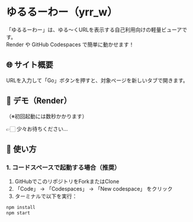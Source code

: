# ゆるるーわー（yrr_w）

「ゆるるーわー」は、ゆる〜くURLを表示する自己利用向けの軽量ビューアです。  
Render や GitHub Codespaces で簡単に動かせます！

    
## 🌐 サイト概要

URLを入力して「Go」ボタンを押すと、対象ページを新しいタブで開きます。  


## 🚀 デモ（Render）

（※初回起動には数秒かかります）

👉🏻 少々お待ちください…


## 🔧 使い方

### 1. コードスペースで起動する場合（推奨）

1. GitHubでこのリポジトリをForkまたはClone
2. 「Code」 → 「Codespaces」 → 「New codespace」 をクリック
3. ターミナルで以下を実行：

```bash
npm install
npm start
